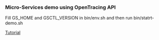 ### Micro-Services demo using OpenTracing API

Fill GS_HOME and GSCTL_VERSION in bin/env.sh and then run bin/statrt-demo.sh

[Tutorial](https://gigaspaces.fleeq.io/a/lttseslyjx-himavdlrod?captions=1&narration=1)


